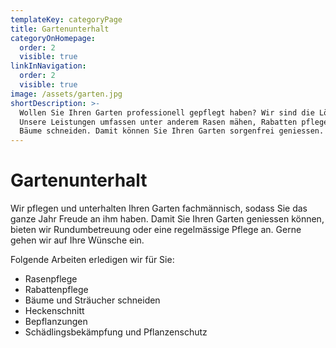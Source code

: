 ```yaml
---
templateKey: categoryPage
title: Gartenunterhalt
categoryOnHomepage:
  order: 2
  visible: true
linkInNavigation:
  order: 2
  visible: true
image: /assets/garten.jpg
shortDescription: >-
  Wollen Sie Ihren Garten professionell gepflegt haben? Wir sind die Lösung.
  Unsere Leistungen umfassen unter anderem Rasen mähen, Rabatten pflegen oder
  Bäume schneiden. Damit können Sie Ihren Garten sorgenfrei geniessen.
---
```


# Gartenunterhalt

Wir pflegen und unterhalten Ihren Garten fachmännisch, sodass Sie das ganze Jahr Freude an ihm haben. Damit Sie Ihren Garten geniessen können, bieten wir Rundumbetreuung oder eine regelmässige Pflege an. Gerne gehen wir auf Ihre Wünsche ein.

Folgende Arbeiten erledigen wir für Sie:

- Rasenpflege
- Rabattenpflege
- Bäume und Sträucher schneiden
- Heckenschnitt
- Bepflanzungen
- Schädlingsbekämpfung und Pflanzenschutz
